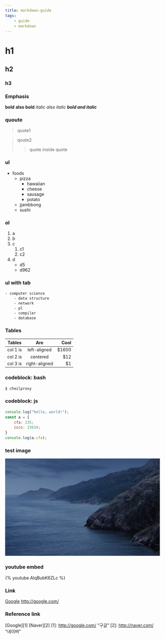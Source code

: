```yaml
---
title: markdown-guide
tags:
    - guide
    - markdown
---
```


# h1
## h2
### h3

### Emphasis
**bold**
__also bold__
*italic*
_also italic_
*__bold and italic__*

### quoute
>quote1

>qoute2
>>quote inside quote

### ul
- foods
    - pizza
        - hawaiian
        - cheese
        - sausage
        - potato
    - jjambbong
    - sushi

### ol
1. a
2. b
3. c
    1. c1
    2. c2
4. d
    - d5
    - d962

### ul with tab
    - computer science
        - data structure
        - network
        - pl
        - compiler
        - database

### Tables
| Tables   |      Are      |  Cool |
|----------|:-------------:|------:|
| col 1 is |  left-aligned | $1600 |
| col 2 is |    centered   |   $12 |
| col 3 is | right-aligned |    $1 |

### codeblock: bash
``` bash bash
$ cheilproxy
```

### codeblock: js
``` js
console.log("hello, world!");
const a = {
    cfa: 235;
    cccs: 23634;
}
console.log(a.cfa);
```

### test image
![](/images/testimg.png)

### youtube embed
{% youtube AIqBubK6ZLc %}

### Link
[Google](http://www.google.co.kr "구글")
<http://google.com/>

### Reference link
[Google][1]
[Naver][2]
[1]: http://google.com/ “구글”
[2]: http://naver.com/ “네이버”